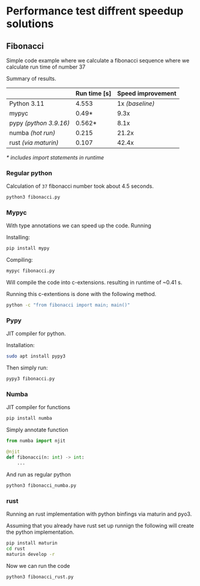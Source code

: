 # Performance test diffrent speedup solutions

## Fibonacci

Simple code example where we calculate a fibonacci sequence where we calculate run time of number 37

Summary of results.

||Run time [s]|Speed improvement|
|---|---|---|
|Python 3.11| 4.553 | 1x *(baseline)*|
|mypyc|0.49*| 9.3x|
|pypy *(python 3.9.16)*| 0.562* | 8.1x |
|numba *(hot run)*|0.215 | 21.2x |
|rust *(via maturin)*|0.107 | 42.4x |

*\* includes import statements in runtime*

### Regular python

Calculation of `37` fibonacci number took about 4.5 seconds.

```bash
python3 fibonacci.py
```

### Mypyc

With type annotations we can speed up the code.
Running

Installing:

```bash
pip install mypy
```

Compiling:

```bash
mypyc fibonacci.py
```

Will compile the code into c-extensions.
resulting in runtime of ~0.41 s.

Running this c-extentions is done with the following method.

```bash
python -c "from fibonacci import main; main()"
```

### Pypy

JIT compiler for python.

Installation:

```bash
sudo apt install pypy3
```

Then simply run:
```bash
pypy3 fibonacci.py
```

### Numba
JIT compiler for functions

```bash
pip install numba
```

Simply annotate function

```python
from numba import njit

@njit
def fibonacci(n: int) -> int:
    ...

```

And run as regular python

```bash
python3 fibonacci_numba.py
```

### rust
Running an rust implementation with python binfings via maturin and pyo3. 

Assuming that you already have rust set up runnign the following will create the python implementation.
```bash
pip install maturin
cd rust
maturin develop -r
```

Now we can run the code
```bash
python3 fibonacci_rust.py
```
